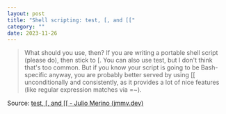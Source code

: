 ```yaml
---
layout: post
title: "Shell scripting: test, [, and [["
category: ""
date: 2023-11-26
---
```


>What should you use, then? If you are writing a portable shell script (please do), then stick to [. You can also use test, but I don't think that's too common. But if you know your script is going to be Bash-specific anyway, you are probably better served by using [[ unconditionally and consistently, as it provides a lot of nice features (like regular expression matches via =~).

Source: [test, \[, and \[\[ - Julio Merino (jmmv.dev)](https://jmmv.dev/2020/03/test-bracket.html)
